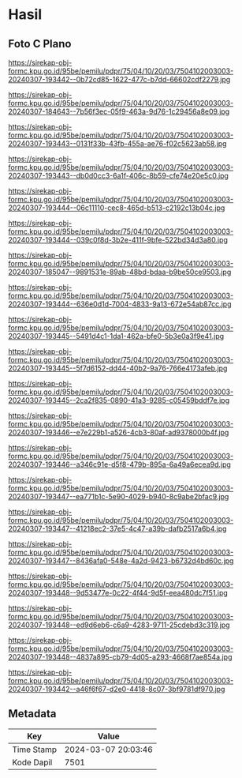 # Hasil

## Foto C Plano

https://sirekap-obj-formc.kpu.go.id/95be/pemilu/pdpr/75/04/10/20/03/7504102003003-20240307-193442--0b72cd85-1622-477c-b7dd-66602cdf2279.jpg

https://sirekap-obj-formc.kpu.go.id/95be/pemilu/pdpr/75/04/10/20/03/7504102003003-20240307-184643--7b56f3ec-05f9-463a-9d76-1c29456a8e09.jpg

https://sirekap-obj-formc.kpu.go.id/95be/pemilu/pdpr/75/04/10/20/03/7504102003003-20240307-193443--0131f33b-43fb-455a-ae76-f02c5623ab58.jpg

https://sirekap-obj-formc.kpu.go.id/95be/pemilu/pdpr/75/04/10/20/03/7504102003003-20240307-193443--db0d0cc3-6a1f-406c-8b59-cfe74e20e5c0.jpg

https://sirekap-obj-formc.kpu.go.id/95be/pemilu/pdpr/75/04/10/20/03/7504102003003-20240307-193444--06c11110-cec8-465d-b513-c2192c13b04c.jpg

https://sirekap-obj-formc.kpu.go.id/95be/pemilu/pdpr/75/04/10/20/03/7504102003003-20240307-193444--039c0f8d-3b2e-411f-9bfe-522bd34d3a80.jpg

https://sirekap-obj-formc.kpu.go.id/95be/pemilu/pdpr/75/04/10/20/03/7504102003003-20240307-185047--9891531e-89ab-48bd-bdaa-b9be50ce9503.jpg

https://sirekap-obj-formc.kpu.go.id/95be/pemilu/pdpr/75/04/10/20/03/7504102003003-20240307-193444--636e0d1d-7004-4833-9a13-672e54ab87cc.jpg

https://sirekap-obj-formc.kpu.go.id/95be/pemilu/pdpr/75/04/10/20/03/7504102003003-20240307-193445--5491d4c1-1da1-462a-bfe0-5b3e0a3f9e41.jpg

https://sirekap-obj-formc.kpu.go.id/95be/pemilu/pdpr/75/04/10/20/03/7504102003003-20240307-193445--5f7d6152-dd44-40b2-9a76-766e4173afeb.jpg

https://sirekap-obj-formc.kpu.go.id/95be/pemilu/pdpr/75/04/10/20/03/7504102003003-20240307-193445--2ca2f835-0890-41a3-9285-c05459bddf7e.jpg

https://sirekap-obj-formc.kpu.go.id/95be/pemilu/pdpr/75/04/10/20/03/7504102003003-20240307-193446--e7e229b1-a526-4cb3-80af-ad9378000b4f.jpg

https://sirekap-obj-formc.kpu.go.id/95be/pemilu/pdpr/75/04/10/20/03/7504102003003-20240307-193446--a346c91e-d5f8-479b-895a-6a49a6ecea9d.jpg

https://sirekap-obj-formc.kpu.go.id/95be/pemilu/pdpr/75/04/10/20/03/7504102003003-20240307-193447--ea771b1c-5e90-4029-b940-8c9abe2bfac9.jpg

https://sirekap-obj-formc.kpu.go.id/95be/pemilu/pdpr/75/04/10/20/03/7504102003003-20240307-193447--41218ec2-37e5-4c47-a39b-dafb2517a6b4.jpg

https://sirekap-obj-formc.kpu.go.id/95be/pemilu/pdpr/75/04/10/20/03/7504102003003-20240307-193447--8436afa0-548e-4a2d-9423-b6732d4bd60c.jpg

https://sirekap-obj-formc.kpu.go.id/95be/pemilu/pdpr/75/04/10/20/03/7504102003003-20240307-193448--9d53477e-0c22-4f44-9d5f-eea480dc7f51.jpg

https://sirekap-obj-formc.kpu.go.id/95be/pemilu/pdpr/75/04/10/20/03/7504102003003-20240307-193448--ed9d6eb6-c6a9-4283-9711-25cdebd3c319.jpg

https://sirekap-obj-formc.kpu.go.id/95be/pemilu/pdpr/75/04/10/20/03/7504102003003-20240307-193448--4837a895-cb79-4d05-a293-4668f7ae854a.jpg

https://sirekap-obj-formc.kpu.go.id/95be/pemilu/pdpr/75/04/10/20/03/7504102003003-20240307-193442--a46f6f67-d2e0-4418-8c07-3bf9781df970.jpg


## Metadata

| Key        | Value               |
| ---------- | ------------------- |
| Time Stamp | 2024-03-07 20:03:46 |
| Kode Dapil | 7501                |




